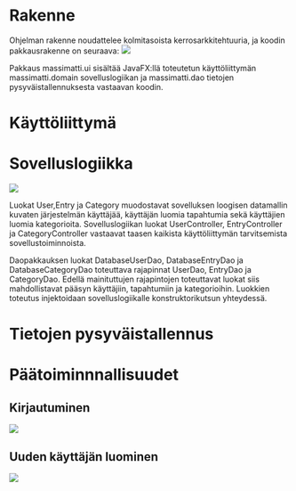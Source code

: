 # Rakenne
Ohjelman rakenne noudattelee kolmitasoista kerrosarkkitehtuuria, ja koodin pakkausrakenne on seuraava:
![](https://github.com/InglouriousObjects/ot-harjoitustyo/blob/master/dokumentointi/kuvat/rakenne_pakkaus.png)

Pakkaus massimatti.ui sisältää JavaFX:llä toteutetun käyttöliittymän massimatti.domain sovelluslogiikan ja massimatti.dao tietojen pysyväistallennuksesta vastaavan koodin.

# Käyttöliittymä

# Sovelluslogiikka
![](https://github.com/InglouriousObjects/ot-harjoitustyo/blob/master/dokumentointi/kuvat/rak_ark_v2.png)

Luokat User,Entry ja Category muodostavat sovelluksen loogisen datamallin kuvaten järjestelmän käyttäjää, käyttäjän luomia tapahtumia sekä käyttäjien luomia kategorioita. Sovelluslogiikan luokat UserController, EntryController ja CategoryController vastaavat taasen kaikista käyttöliittymän tarvitsemista sovellustoiminnoista.

Daopakkauksen luokat DatabaseUserDao, DatabaseEntryDao ja DatabaseCategoryDao toteuttava rajapinnat UserDao, EntryDao ja CategoryDao. Edellä mainituttujen rajapintojen toteuttavat luokat siis mahdollistavat pääsyn käyttäjiin, tapahtumiin ja kategorioihin. Luokkien toteutus injektoidaan sovelluslogiikalle konstruktorikutsun yhteydessä.

# Tietojen pysyväistallennus

# Päätoiminnnallisuudet

## Kirjautuminen
![](https://github.com/InglouriousObjects/ot-harjoitustyo/blob/master/dokumentointi/kuvat/sekvenssi_loginMM.png)

## Uuden käyttäjän luominen
![](https://github.com/InglouriousObjects/ot-harjoitustyo/blob/master/dokumentointi/kuvat/sekvenssi_register.png)
